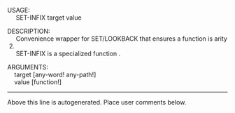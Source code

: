 USAGE:  
&nbsp;&nbsp;&nbsp;&nbsp;&nbsp;SET-INFIX&nbsp;target&nbsp;value&nbsp;  
  
DESCRIPTION:  
&nbsp;&nbsp;&nbsp;&nbsp;&nbsp;Convenience&nbsp;wrapper&nbsp;for&nbsp;SET/LOOKBACK&nbsp;that&nbsp;ensures&nbsp;a&nbsp;function&nbsp;is&nbsp;arity&nbsp;2.  
&nbsp;&nbsp;&nbsp;&nbsp;&nbsp;SET-INFIX&nbsp;is&nbsp;a&nbsp;specialized&nbsp;function&nbsp;.  
  
ARGUMENTS:  
&nbsp;&nbsp;&nbsp;&nbsp;target&nbsp;[any-word!&nbsp;any-path!]  
&nbsp;&nbsp;&nbsp;&nbsp;value&nbsp;[function!]  
___
Above this line is autogenerated. Place user comments below.